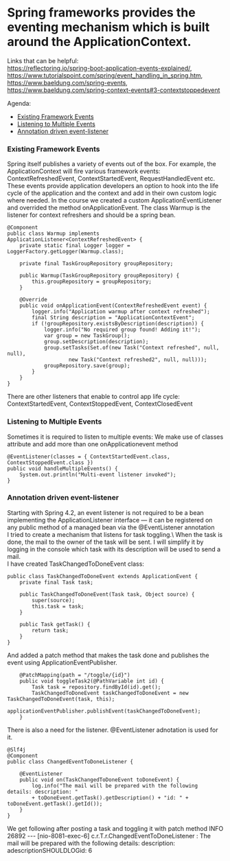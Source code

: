 # Spring frameworks provides the eventing mechanism which is built around the ApplicationContext.
Links that can be helpful:\
https://reflectoring.io/spring-boot-application-events-explained/,
https://www.tutorialspoint.com/spring/event_handling_in_spring.htm,
https://www.baeldung.com/spring-events,
https://www.baeldung.com/spring-context-events#3-contextstoppedevent


Agenda:
- [Existing Framework Events](#Existing-Framework-Events)
- [Listening to Multiple Events](#Listening-to-Multiple-Events)
- [Annotation driven event-listener](#Annotation-driven-event-listener)
### Existing Framework Events
Spring itself publishes a variety of events out of the box. For example, the ApplicationContext will fire various framework events: ContextRefreshedEvent, ContextStartedEvent, RequestHandledEvent etc.
These events provide application developers an option to hook into the life cycle of the application and the context and add in their own custom logic where needed.
In the course we created a custom ApplicationEventListener and overrided the method onApplicationEvent.
The class Warmup is the listener for context refreshers and should be a spring bean.
```
@Component
public class Warmup implements ApplicationListener<ContextRefreshedEvent> {
    private static final Logger logger = LoggerFactory.getLogger(Warmup.class);

    private final TaskGroupRepository groupRepository;

    public Warmup(TaskGroupRepository groupRepository) {
        this.groupRepository = groupRepository;
    }

    @Override
    public void onApplicationEvent(ContextRefreshedEvent event) {
        logger.info("Application warmup after context refreshed");
        final String description = "ApplicationContextEvent";
        if (!groupRepository.existsByDescription(description)) {
            logger.info("No required group found! Adding it!");
            var group = new TaskGroup();
            group.setDescription(description);
            group.setTasks(Set.of(new Task("Context refreshed", null, null),
                    new Task("Context refreshed2", null, null)));
            groupRepository.save(group);
        }
    }
}
```
There are other listeners that enable to control app life cycle:\
ContextStartedEvent, ContextStoppedEvent, ContextClosedEvent
### Listening to Multiple Events
Sometimes it is required to listen to multiple events:
We make use of classes attribute and add more than one onApplicationevent method
```
@EventListener(classes = { ContextStartedEvent.class, ContextStoppedEvent.class })
public void handleMultipleEvents() {
    System.out.println("Multi-event listener invoked");
}
```
### Annotation driven event-listener
Starting with Spring 4.2, an event listener is not required to be a bean implementing the ApplicationListener interface — it can be registered on any public method of a managed bean via the @EventListener annotation\
I tried to create a mechanism that listens for task toggling.\ When the task is done, the mail to the owner of the task will be sent. I will simplify it by logging in the console which task with its description will be used to send a mail.\
I have created TaskChangedToDoneEvent class: 
```
public class TaskChangedToDoneEvent extends ApplicationEvent {
    private final Task task;

    public TaskChangedToDoneEvent(Task task, Object source) {
        super(source);
        this.task = task;
    }

    public Task getTask() {
        return task;
    }
}
```
And added a patch method that makes the task done and publishes the event using ApplicationEventPublisher.
```
    @PatchMapping(path = "/toggle/{id}")
    public void toggleTask2(@PathVariable int id) {
        Task task = repository.findById(id).get();
        TaskChangedToDoneEvent taskChangedToDoneEvent = new TaskChangedToDoneEvent(task, this);
        applicationEventPublisher.publishEvent(taskChangedToDoneEvent);
    }
```
There is also a need for the listener. @EventListener adnotation is used for it.
```
@Slf4j
@Component
public class ChangedEventToDoneListener {

    @EventListener
    public void on(TaskChangedToDoneEvent toDoneEvent) {
        log.info("The mail will be prepared with the following details: description: "
        + toDoneEvent.getTask().getDescription() + "id: " + toDoneEvent.getTask().getId());
    }
}
```
We get following after posting a task and toggling it with patch method
INFO 26892 --- [nio-8081-exec-6] c.r.T.r.ChangedEventToDoneListener       : 
The mail will be prepared with the following details: description: adescriptionSHOULDLOGid: 6


